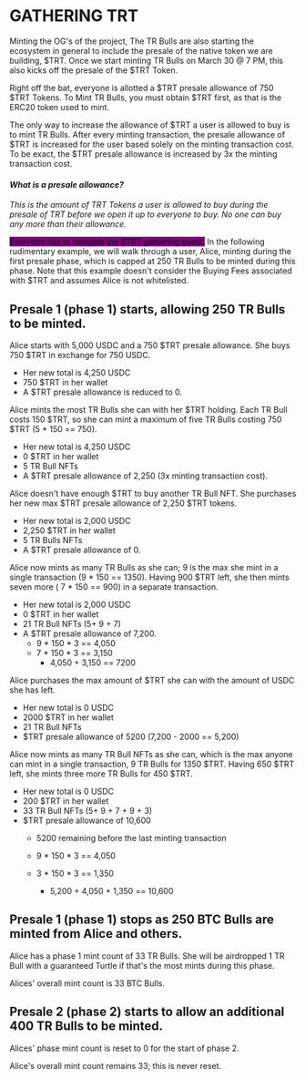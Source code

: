 # GATHERING TRT

Minting the OG's of the project, The TR Bulls are also starting the ecosystem in general to include the presale of the native token we are building, $TRT. Once we start minting TR Bulls on March 30 @ 7 PM, this also kicks off the presale of the $TRT Token.&#x20;

Right off the bat, everyone is allotted a $TRT presale allowance of 750 $TRT Tokens. To Mint TR Bulls, you must obtain $TRT first, as that is the ERC20 token used to mint.&#x20;

The only way to increase the allowance of $TRT a user is allowed to buy is to mint TR Bulls. After every minting transaction, the presale allowance of $TRT is increased for the user based solely on the minting transaction cost. To be exact, the $TRT presale allowance is increased by 3x the minting transaction cost. &#x20;

#### _What is a presale allowance?_ &#x20;

_This is the amount of TRT Tokens a user is allowed to buy during the presale of TRT before we open it up to everyone to buy. No one can buy any more than their allowance._&#x20;



<mark style="background-color:purple;">Everyone has to navigate the $TRT gathering quest.</mark> In the following rudimentary example, we will walk through a user, Alice, minting during the first presale phase, which is capped at 250 TR Bulls to be minted during this phase. Note that this example doesn't consider the Buying Fees associated with $TRT and assumes Alice is not whitelisted.&#x20;

## Presale 1 (phase 1) starts, allowing 250 TR Bulls to be minted.

Alice starts with 5,000 USDC and a 750 $TRT presale allowance. She buys 750 $TRT in exchange for 750 USDC.&#x20;

* Her new total is 4,250 USDC
* 750 $TRT in her wallet
* A $TRT presale allowance is reduced to 0.&#x20;

Alice mints the most TR Bulls she can with her $TRT holding. Each TR Bull costs 150 $TRT, so she can mint a maximum of five TR Bulls costing 750 $TRT (5 \* 150 == 750).&#x20;

* Her new total is 4,250 USDC
* 0 $TRT in her wallet
* 5 TR Bull NFTs
* A $TRT presale allowance of 2,250 (3x minting transaction cost).&#x20;

Alice doesn't have enough $TRT to buy another TR Bull NFT. She purchases her new max $TRT presale allowance of 2,250 $TRT tokens.&#x20;

* Her new total is 2,000 USDC
* 2,250 $TRT in her wallet
* 5 TR Bulls NFTs
* A $TRT presale allowance of 0.&#x20;

Alice now mints as many TR Bulls as she can; 9 is the max she mint in a single transaction (9 \* 150 == 1350). Having 900 $TRT left, she then mints seven more ( 7 \* 150 == 900) in a separate transaction.&#x20;

* Her new total is 2,000 USDC
* 0 $TRT in her wallet
* 21 TR Bull NFTs (5+ 9 + 7)&#x20;
* A $TRT presale allowance of 7,200.
  * 9 \* 150 \* 3 == 4,050
  * 7 \* 150 \* 3 == 3,150
    * 4,050 + 3,150 == 7200

Alice purchases the max amount of $TRT she can with the amount of USDC she has left.&#x20;

* Her new total is 0 USDC
* 2000 $TRT in her wallet
* 21 TR Bull NFTs
* $TRT presale allowance of 5200 (7,200 - 2000 == 5,200)

Alice now mints as many TR Bull NFTs as she can, which is the max anyone can mint in a single transaction, 9 TR Bulls for 1350 $TRT. Having 650 $TRT left, she mints three more TR Bulls for 450 $TRT.&#x20;

* Her new total is 0 USDC
* 200 $TRT in her wallet
* 33 TR Bull NFTs (5+ 9 + 7 + 9 + 3)&#x20;
* $TRT presale allowance of 10,600
  * 5200 remaining before the last minting transaction
  * 9 \* 150 \* 3 == 4,050
  *   3 \* 150 \* 3 == 1,350

      * 5,200 + 4,050 + 1,350 == 10,600



## Presale 1 (phase 1) stops as 250 BTC Bulls are minted from Alice and others.&#x20;

Alice has a phase 1 mint count of 33 TR Bulls. She will be airdropped 1 TR Bull with a guaranteed Turtle if that's the most mints during this phase.&#x20;

Alices' overall mint count is 33 BTC Bulls.&#x20;



## Presale 2 (phase 2) starts to allow an additional 400 TR Bulls to be minted.&#x20;

Alices' phase mint count is reset to 0 for the start of phase 2.&#x20;

Alice's overall mint count remains 33; this is never reset.&#x20;


